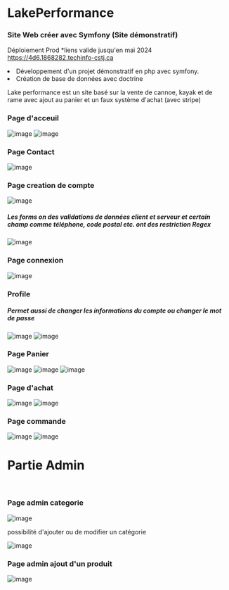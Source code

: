 <h1>LakePerformance</h1>
<h3>Site Web créer avec Symfony (Site démonstratif)</h3>

<label>Déploiement Prod *liens valide jusqu'en mai 2024</label>
https://4d6.1868282.techinfo-cstj.ca

<li>Développement d'un projet démonstratif en php avec symfony.</li>
<li>Création de base de données avec doctrine</li> 

<p>Lake performance est un site basé sur la vente de cannoe, kayak et de rame avec ajout au panier et un faux système d'achat (avec stripe)</p>

<h3>Page d'acceuil</h3>

![image](https://github.com/fouki49/LakePerformance/assets/67130095/36450c21-ff07-4d83-a21d-db17ede6a774)
![image](https://github.com/fouki49/LakePerformance/assets/67130095/57c4bced-99af-48ea-93dc-dfe861d2ceb5)

<h3>Page Contact</h3>

![image](https://github.com/fouki49/LakePerformance/assets/67130095/bb243e9f-226e-44de-a4b4-bce9b7285d13)

<h3>Page creation de compte</h3>

![image](https://github.com/fouki49/LakePerformance/assets/67130095/0479ea06-adb5-442e-a464-6b9d9fb1b238)

<h5>Les forms on des validations de données client et serveur et certain champ comme téléphone, code postal etc. ont des restriction Regex</h5>

![image](https://github.com/fouki49/LakePerformance/assets/67130095/6af095f9-6702-4438-b410-e1e4dfdf2663)

<h3>Page connexion</h3>

![image](https://github.com/fouki49/LakePerformance/assets/67130095/b41aa3ee-98d4-4257-bd5a-861f9154bd5c)

<h3>Profile</h3>
<h5>Permet aussi de changer les informations du compte ou changer le mot de passe</h5>

![image](https://github.com/fouki49/LakePerformance/assets/67130095/dfe6a3d5-6de6-4494-a1b9-8d03a9bdac1b)
![image](https://github.com/fouki49/LakePerformance/assets/67130095/0f1d5693-58f0-47a8-b19c-ddd48bb6fa26)

<h3>Page Panier</h3>

![image](https://github.com/fouki49/LakePerformance/assets/67130095/5f4e883e-f6cd-4646-9b94-60b71186e4b0)
![image](https://github.com/fouki49/LakePerformance/assets/67130095/0d43fafd-f1ce-43cf-98f0-ae1ca7a5859b)
![image](https://github.com/fouki49/LakePerformance/assets/67130095/2a1e4bb8-4a16-4a9d-bc09-9edde387bd6b)

<h3>Page d'achat</h3>

![image](https://github.com/fouki49/LakePerformance/assets/67130095/cc3ef358-a6ba-4580-8c35-371ef754b1dc)
![image](https://github.com/fouki49/LakePerformance/assets/67130095/8b142812-ed86-4721-a1a7-09a9421d7b96)

<h3>Page commande</h3>

![image](https://github.com/fouki49/LakePerformance/assets/67130095/d7e9f9dc-aab3-49d1-a5db-96b41b174a57)
![image](https://github.com/fouki49/LakePerformance/assets/67130095/3782625d-f11d-49aa-ba82-cd16c142bb59)

<h1>Partie Admin</h1>
<br>
<h3>Page admin categorie</h3>

![image](https://github.com/fouki49/LakePerformance/assets/67130095/62094945-78f1-4c0c-b461-e5b15338d12d)

<p>possibilité d'ajouter ou de modifier un catégorie</p>

![image](https://github.com/fouki49/LakePerformance/assets/67130095/bac48608-87e0-4b59-9fec-f251ff98da42)

<h3>Page admin ajout d'un produit</h3>

![image](https://github.com/fouki49/LakePerformance/assets/67130095/c6236dcb-0bdd-4b92-9e3c-68fec5b9dd8d)












